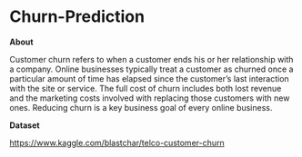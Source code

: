 # Churn-Prediction

**About**

Customer churn refers to when a customer ends his or her relationship with a company. Online businesses typically treat a customer as churned once a particular amount of time has elapsed since the customer’s last interaction with the site or service. The full cost of churn includes both lost revenue and the marketing costs involved with replacing those customers with new ones. Reducing churn is a key business goal of every online business.

**Dataset**

https://www.kaggle.com/blastchar/telco-customer-churn
